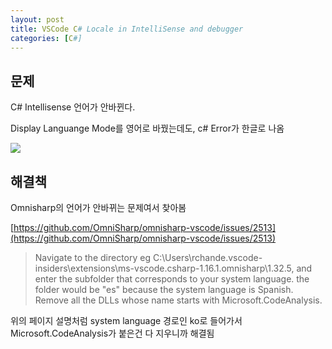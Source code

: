 ```yaml
---
layout: post
title: VSCode C# Locale in IntelliSense and debugger
categories: [C#]
---
```



## 문제

C# Intellisense 언어가 안바뀐다.

Display Languange Mode를 영어로 바꿨는데도, c# Error가 한글로 나옴

![](/assets/images/2020-02-19-VSCode%20C#%20Locale%20in%20IntelliSense%20and%20debugger/2020-02-19-11-34-07.png)


## 해결책

Omnisharp의 언어가 안바뀌는 문제여서 찾아봄

[https://github.com/OmniSharp/omnisharp-vscode/issues/2513](https://github.com/OmniSharp/omnisharp-vscode/issues/2513)


>Navigate to the directory eg C:\Users\rchande\.vscode-insiders\extensions\ms-vscode.csharp-1.16.1\.omnisharp\1.32.5, and enter the subfolder that corresponds to your system language. the folder would be "es" because the system language is Spanish. Remove all the DLLs whose name starts with Microsoft.CodeAnalysis.

위의 페이지 설명처럼 system language 경로인 ko로 들어가서 Microsoft.CodeAnalysis가 붙은건 다 지우니까 해결됨